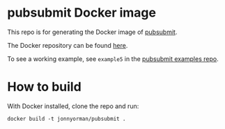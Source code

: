 # pubsubmit Docker image

This repo is for generating the Docker image of [pubsubmit](https://github.com/JonnyOrman/pubsubmit).

The Docker repository can be found [here](https://hub.docker.com/r/jonnyorman/pubsubmit).

To see a working example, see `example5` in the [pubsubmit examples repo](https://github.com/JonnyOrman/pubsubmit-examples).

# How to build

With Docker installed, clone the repo and run:
```
docker build -t jonnyorman/pubsubmit .
```
